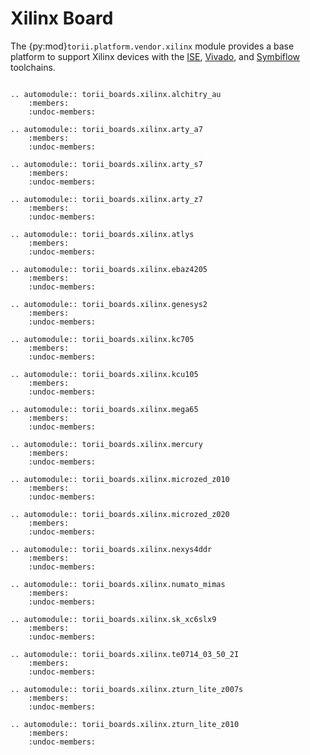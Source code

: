 # Xilinx Board

The {py:mod}`torii.platform.vendor.xilinx` module provides a base platform to support Xilinx devices with the [ISE], [Vivado], and [Symbiflow] toolchains.

```{eval-rst}

.. automodule:: torii_boards.xilinx.alchitry_au
	:members:
	:undoc-members:

.. automodule:: torii_boards.xilinx.arty_a7
	:members:
	:undoc-members:

.. automodule:: torii_boards.xilinx.arty_s7
	:members:
	:undoc-members:

.. automodule:: torii_boards.xilinx.arty_z7
	:members:
	:undoc-members:

.. automodule:: torii_boards.xilinx.atlys
	:members:
	:undoc-members:

.. automodule:: torii_boards.xilinx.ebaz4205
	:members:
	:undoc-members:

.. automodule:: torii_boards.xilinx.genesys2
	:members:
	:undoc-members:

.. automodule:: torii_boards.xilinx.kc705
	:members:
	:undoc-members:

.. automodule:: torii_boards.xilinx.kcu105
	:members:
	:undoc-members:

.. automodule:: torii_boards.xilinx.mega65
	:members:
	:undoc-members:

.. automodule:: torii_boards.xilinx.mercury
	:members:
	:undoc-members:

.. automodule:: torii_boards.xilinx.microzed_z010
	:members:
	:undoc-members:

.. automodule:: torii_boards.xilinx.microzed_z020
	:members:
	:undoc-members:

.. automodule:: torii_boards.xilinx.nexys4ddr
	:members:
	:undoc-members:

.. automodule:: torii_boards.xilinx.numato_mimas
	:members:
	:undoc-members:

.. automodule:: torii_boards.xilinx.sk_xc6slx9
	:members:
	:undoc-members:

.. automodule:: torii_boards.xilinx.te0714_03_50_2I
	:members:
	:undoc-members:

.. automodule:: torii_boards.xilinx.zturn_lite_z007s
	:members:
	:undoc-members:

.. automodule:: torii_boards.xilinx.zturn_lite_z010
	:members:
	:undoc-members:

```


[ISE]:　https://www.xilinx.com/products/design-tools/ise-design-suite.html
[Vivado]:　https://www.xilinx.com/products/design-tools/vivado.html
[Symbiflow]:　https://f4pga.readthedocs.io/projects/prjxray/en/latest/
